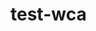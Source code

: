 # test-wca

<!-- #     before_html = """<div id="video-container">
#     <video src="oceans.mp4" controls>
#     </video>
#     </div>
#     <script>
#     """

#     after_html = """<div id="video-container">
#     <video src="oceans.mp4" controls>
#     </video>
#     <div id="progress-bar"></div>
#     </div>
#     <script>
#     """

#     response = check_code_changes(before_html, after_html)
#     response_dict = json.loads(response.text)
#     print(response_dict["choices"][0]['message']['content']) -->